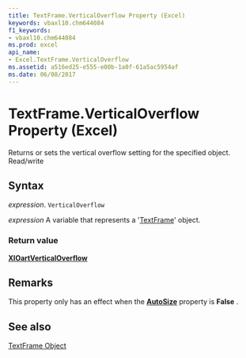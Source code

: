 ```yaml
---
title: TextFrame.VerticalOverflow Property (Excel)
keywords: vbaxl10.chm644084
f1_keywords:
- vbaxl10.chm644084
ms.prod: excel
api_name:
- Excel.TextFrame.VerticalOverflow
ms.assetid: a516ed25-e555-e00b-1a0f-61a5ac5954af
ms.date: 06/08/2017
---
```



# TextFrame.VerticalOverflow Property (Excel)

Returns or sets the vertical overflow setting for the specified object. Read/write


## Syntax

 _expression_. `VerticalOverflow`

 _expression_ A variable that represents a '[TextFrame](Excel.TextFrame.md)' object.


### Return value

 **[XlOartVerticalOverflow](Excel.XlOartVerticalOverflow.md)**


## Remarks

This property only has an effect when the  **[AutoSize](Excel.TextFrame.AutoSize.md)** property is **False** .


## See also


[TextFrame Object](Excel.TextFrame.md)

